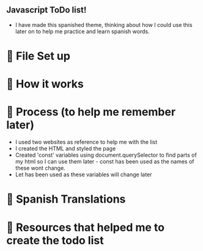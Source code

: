 ## Javascript ToDo list! 
- I have made this spanished theme, thinking about how I could use this later on to help me practice and learn spanish words.

# 👀 File Set up


# 👀 How it works


# 👀 Process (to help me remember later)
- I used two websites as reference to help me with the list
- I created the HTML and styled the page
- Created 'const' variables using document.querySelector to find parts of my html so I can use them later - const has been used as the     names of these wont change. 
- Let has been used as these variables will change later



# 👀 Spanish Translations


# 👀 Resources that helped me to create the todo list

